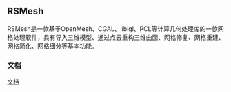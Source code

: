 ## RSMesh



RSMesh是一款基于OpenMesh、CGAL、libigl、PCL等计算几何处理库的一款网格处理软件，具有导入三维模型、通过点云重构三维曲面、网格修复、网格重建、网格简化、网格细分等基本功能。

### 文档

[文档](https://github.com/RainSureZhao/RSMesh/html/index.html)